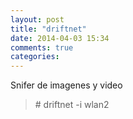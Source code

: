 ```yaml
---
layout: post
title: "driftnet"
date: 2014-04-03 15:34
comments: true
categories: 
---
```

Snifer de imagenes y video

>\# driftnet -i wlan2

